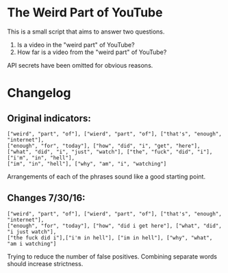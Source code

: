 # The Weird Part of YouTube
This is a small script that aims to answer two questions.

1. Is a video in the "weird part" of YouTube?
2. How far is a video from the "weird part" of YouTube?

API secrets have been omitted for obvious reasons.



# Changelog

Original indicators:
--------------------
	["weird", "part", "of"], ["wierd", "part", "of"], ["that's", "enough", "internet"],
	["enough", "for", "today"], ["how", "did", "i", "get", "here"],
	["what", "did", "i", "just", "watch"], ["the", "fuck", "did", "i"],["i'm", "in", "hell"],
	["im", "in", "hell"], ["why", "am", "i", "watching"]

Arrangements of each of the phrases sound like a good starting point.



Changes 7/30/16:
----------------
    ["weird", "part", "of"], ["wierd", "part", "of"], ["that's", "enough", "internet"],
    ["enough", "for", "today"], ["how", "did i get here"], ["what", "did", "i just watch"],
    ["the fuck did i"],["i'm in hell"], ["im in hell"], ["why", "what", "am i watching"]

Trying to reduce the number of false positives. Combining separate words should increase strictness.